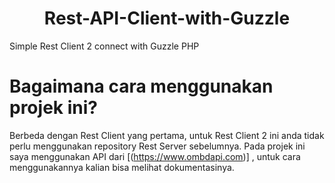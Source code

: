 <h1 align="center"> Rest-API-Client-with-Guzzle </h1>
Simple Rest Client 2 connect with Guzzle PHP


# Bagaimana cara menggunakan projek ini?
Berbeda dengan Rest Client yang pertama, untuk Rest Client 2 ini anda tidak perlu menggunakan repository Rest Server sebelumnya. 
Pada projek ini saya menggunakan API dari [(https://www.ombdapi.com)] , untuk cara menggunakannya kalian bisa melihat dokumentasinya.
